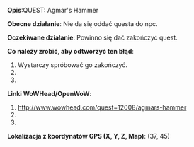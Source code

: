 [//]: # (****************************************************************)
[//]: # (** NIE USUWAJ TEGO SZABLONU, ALBO TWÓJ STYL ZOSTANIE USUNIĘTY **)
[//]: # (****************************************************************)

**Opis**:QUEST: Agmar's Hammer

**Obecne działanie**: Nie da się oddać questa do npc.

**Oczekiwane działanie**: Powinno się dać zakończyć quest.

**Co należy zrobić, aby odtworzyć ten błąd**:

1. Wystarczy spróbować go zakończyć.
2. 
3. 

**Linki WoWHead/OpenWoW**:

1. http://www.wowhead.com/quest=12008/agmars-hammer
2. 
3. 

**Lokalizacja z koordynatów GPS (X, Y, Z, Map)**:
(37, 45)
